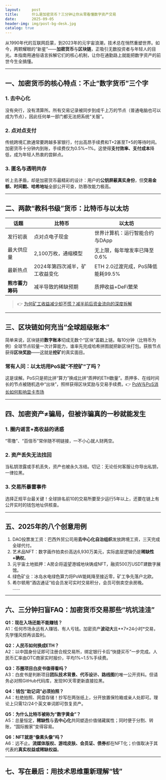 ```yaml
---
layout:     post
title:      什么是加密货币？三分钟让你从零看懂数字资产交易
date:       2025-09-05
header-img: img/post-bg-desk.jpg
catalog: true
---
```


从1990年代的互联网启蒙，到2023年的元宇宙浪潮，技术总在悄然重塑世界。如今，两颗耀眼的“新星”——**加密货币**与**区块链**，正吸引无数投资者与年轻人的目光。本指南用通俗语言拆解它们的核心机制，让你在通勤路上就能把数字资产的前世今生全搞懂。

---

## 一、加密货币的核心特点：不止“数字货币”三个字

### 1. **去中心化**
没有央行，没有清算所。所有交易记录被同步到成千上万的节点（普通电脑也可以成为节点），因此任何单一部门都无法把系统“关服”。

### 2. **点对点支付**
传统跨境汇款通常要跨越多家银行，付出高昂手续费和T+2甚至T+5的等待时间。加密货币十分钟内到账，手续费仅为0.5%~1%。这使得**支付效率、支付成本**降低，成为年轻人热衷的尝鲜点。

### 3. **匿名与透明共存**
听上去矛盾，却是加密货币最精彩的设计：用户的**公钥屏蔽真实身份**，但**交易金额、时间戳、哈希地址**全部公开可查，防篡改能力极高。

---

## 二、两款“教科书级”货币：比特币与以太坊

| 话题             | 比特币                                     | 以太坊                                    |
|------------------|--------------------------------------------|-------------------------------------------|
| 发行初衷         | 点对点电子现金                             | 世界计算机：运行智能合约与DApp           |
| 最大供应量       | 2,100万枚，通缩模型                         | 无上限，每年增发率已降至0.6%              |
| 最新热点         | 2024年第四次减半，矿工收益变化              | ETH 2.0过渡完成，PoS降低能耗99.5%         |
| **熊市蓄力筹码** | 减半导致的稀缺预期                          | 质押收益+DeFi繁荣                          |

> 👉 [为何矿工收益减少却不慌？减半前后资金流向的深度拆解](https://okxdog.com/)  

---

## 三、区块链如何充当“全球超级账本”

简单来说，区块链把**数字账本**切成无数个“区块”盖戳上链。每10分钟（比特币为例）全球节点较量一次计算能力，谁率先完成哈希拼图就把新区块打包。获胜节点获得**区块奖励**——这就是**挖矿**的真实面目。

### 常有人问：以太坊用PoS就“不挖矿”了吗？
这是误解。PoS只是把比拼“算力”换成比拼“质押的ETH数量”。质押多、在线时间长的节点被随机选中“出块”，照样获得区块奖励与交易手续费。👉 [PoW与PoS消长如何影响显卡市场](https://okxdog.com/)  

---

## 四、加密资产≠骗局，但被诈骗真的一秒就能发生

### 1. **圈内谣言+高收益的诱惑**
“零撸”、“百倍币”常伴随不明链接，一不小心就人财两空。

### 2. **资产丢失无法找回**
当私钥泄露或手机丢失，资产也被永久冻结。切记：无论任何客服让你导出私钥，一律拉黑。

### 3. **交易所暴雷事件**
选择正规平台最关键！全球排名前10的交易所要至少运行5年以上，还要在链上有公开实时的钱包地址供核查。

---

## 五、2025年的八个创意用例

1. DAO投票发工资：巴西外贸公司用**去中心化自治组织**发放跨境工资，三天完成全球代付。  
2. 艺术品NFT：数字画作拍卖价高达6,930万美元，实际底层逻辑仍是**稀缺性+确权**。  
3. 元宇宙土地抵押：A房企将遥望港城地块铸成NFT，融资500万USDT建数字展馆。  
4. 绿色矿业：冰岛水电绿色算力将PoW能耗降至接近零，矿工争先落户北欧。  
5. 希尔顿用“酒店通证”给会员发可实时交易积分，会员可倒卖空余房晚。  
……

---

## 六、三分钟扫盲FAQ：加密货币交易那些“坑坑洼洼”

**Q1：现在入场还能不能赚钱？**  
A1：任何市场永远有人赚钱、有人亏钱。加密资产**波动大**且**7×24小时*交易，先学懂风控再谈盈利。

**Q2：人民币如何换成ETH？**  
A2：以中国身份证即可注册合规交易所，绑定银行卡后“快捷买币”一步完成。人民币汇率由OTC商家实时报价，平均1%~1.5%手续费。

**Q3：币圈项目白皮书值得看吗？**  
A3：白皮书是判断项目**团队技术背景、代币设计、路线图**的唯一公开资料。但请务必对照GitHub代码库，发现90天零更新直接拉黑。

**Q4：钱包“助记词”必须拍照？**  
A4：杜绝拍照、网盘存储！抄写在两张纸上，分开放置保险箱或亲人处即可。理论上只需12/24个英文单词即可恢复资产。

**Q5：为什么比特币被称为“数字黄金”？**  
A5：总量恒定，**稀缺性**与**去中心化**共同塑造价值储藏属性；同时便于分割、转账，“国际搬家”变得容易。

**Q6：NFT就是“像素头像”吗？**  
A6：远不止。**流媒体版权、游戏皮肤、会员证、债券**都在NFT化；价值取决于其代表的**真实权益或稀缺权益**。

---

## 七、写在最后：用技术思维重新理解“钱”